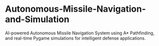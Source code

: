# Autonomous-Missile-Navigation-and-Simulation
AI-powered Autonomous Missile Navigation System using A* Pathfinding, and real-time Pygame simulations for intelligent defense applications.
